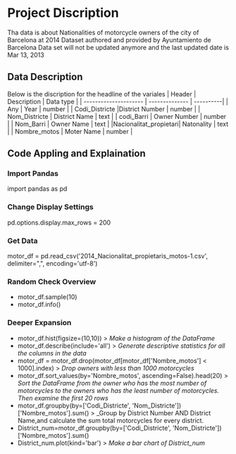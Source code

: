 # Project Discription
Tha data is about Nationalities of motorcycle owners of the city of Barcelona at 2014
Dataset authored and provided by Ayuntamiento de Barcelona
Data set will not be updated anymore and the last updated date is Mar 13, 2013
## Data Description
Below is the discription for the headline of the variales
|        Header         |   Description  | Data type |
| --------------------- | -------------- | ----------|
|          Any          |     Year       |   number  |
|     Codi_Districte    |District Number |   number  |
|     Nom_Districte     | District Name  |    text   |
|       codi_Barri      |  Owner Number  |   number  |
|       Nom_Barri       |   Owner Name   |    text   |
|Nacionalitat_propietari|   Natonality   |    text   |
|      Nombre_motos     |   Moter Name   |   number  |
## Code Appling and Explaination
### Import Pandas
import pandas as pd
### Change Display Settings
pd.options.display.max_rows = 200
### Get Data
motor_df = pd.read_csv('2014_Nacionalitat_propietaris_motos-1.csv', delimiter=",", encoding='utf-8')
### Random Check Overview
- motor_df.sample(10)
- motor_df.info()
### Deeper Expansion
- motor_df.hist(figsize=(10,10)) > _Make a histogram of the DataFrame_
- motor_df.describe(include='all') > _Generate descriptive statistics for all the columns in the data_
- motor_df = motor_df.drop(motor_df[motor_df['Nombre_motos'] < 1000].index) > _Drop owners with less than 1000 motorcycles_
- motor_df.sort_values(by='Nombre_motos', ascending=False).head(20) > _Sort the DataFrame from the owner who has the most number of motorcycles to the owners who has the least number of motorcycles. Then examine the first 20 rows_
- motor_df.groupby(by=['Codi_Districte', 'Nom_Districte'])['Nombre_motos'].sum() > _Group by District Number AND District Name,and calculate the sum total motorcycles for every district.
- District_num=motor_df.groupby(by=['Codi_Districte', 'Nom_Districte'])['Nombre_motos'].sum()
- District_num.plot(kind='bar') > _Make a bar chart of District_num_
